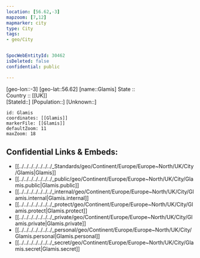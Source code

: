 ```yaml
---
location: [56.62,-3] 
mapzoom: [7,12] 
mapmarker: city 
type: City
tags:
- geo/City


SpocWebEntityId: 30462
isDeleted: false
confidential: public

---
```

[geo-lon::-3] 
[geo-lat::56.62] 
[name::Glamis] 
State ::  
Country :: [[UK]]  
[StateId::] 
[Population::] 
[Unknown::] 


```leaflet
id: Glamis
coordinates: [[Glamis]] 
markerFile: [[Glamis]] 
defaultZoom: 11 
maxZoom: 18
```


## Confidential Links & Embeds: 
- [[../../../../../../../_Standards/geo/Continent/Europe/Europe~North/UK/City/Glamis|Glamis]] 
- [[../../../../../../../_public/geo/Continent/Europe/Europe~North/UK/City/Glamis.public|Glamis.public]] 
- [[../../../../../../../_internal/geo/Continent/Europe/Europe~North/UK/City/Glamis.internal|Glamis.internal]] 
- [[../../../../../../../_protect/geo/Continent/Europe/Europe~North/UK/City/Glamis.protect|Glamis.protect]] 
- [[../../../../../../../_private/geo/Continent/Europe/Europe~North/UK/City/Glamis.private|Glamis.private]] 
- [[../../../../../../../_personal/geo/Continent/Europe/Europe~North/UK/City/Glamis.personal|Glamis.personal]] 
- [[../../../../../../../_secret/geo/Continent/Europe/Europe~North/UK/City/Glamis.secret|Glamis.secret]] 
